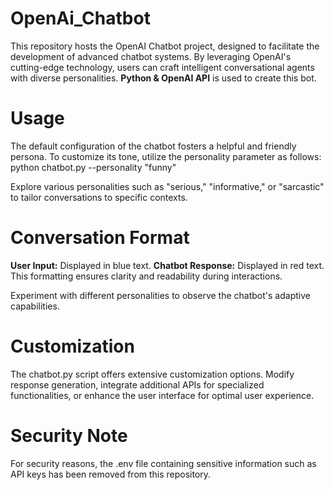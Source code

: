# OpenAi_Chatbot
This repository hosts the OpenAI Chatbot project, designed to facilitate the development of advanced chatbot systems. By leveraging OpenAI's cutting-edge technology, users can craft intelligent conversational agents with diverse personalities. **Python & OpenAI API** is used to create this bot.

# Usage
The default configuration of the chatbot fosters a helpful and friendly persona. To customize its tone, utilize the personality parameter as follows:
python chatbot.py --personality "funny"

Explore various personalities such as "serious," "informative," or "sarcastic" to tailor conversations to specific contexts.

# Conversation Format
**User Input:** Displayed in blue text.
**Chatbot Response:** Displayed in red text.
This formatting ensures clarity and readability during interactions.

Experiment with different personalities to observe the chatbot's adaptive capabilities.

# Customization
The chatbot.py script offers extensive customization options. Modify response generation, integrate additional APIs for specialized functionalities, or enhance the user interface for optimal user experience.

# Security Note
For security reasons, the .env file containing sensitive information such as API keys has been removed from this repository.
